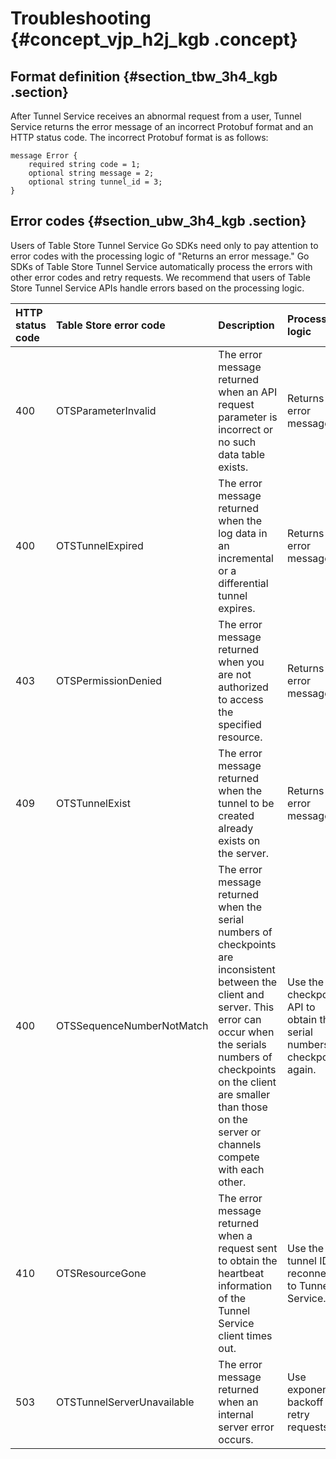 # Troubleshooting {#concept_vjp_h2j_kgb .concept}

## Format definition {#section_tbw_3h4_kgb .section}

After Tunnel Service receives an abnormal request from a user, Tunnel Service returns the error message of an incorrect Protobuf format and an HTTP status code. The incorrect Protobuf format is as follows:

```
message Error {
    required string code = 1;
    optional string message = 2;
    optional string tunnel_id = 3;
}
```

## Error codes {#section_ubw_3h4_kgb .section}

Users of Table Store Tunnel Service Go SDKs need only to pay attention to error codes with the processing logic of "Returns an error message." Go SDKs of Table Store Tunnel Service automatically process the errors with other error codes and retry requests. We recommend that users of Table Store Tunnel Service APIs handle errors based on the processing logic.

|HTTP status code|Table Store error code|Description |Processing logic|
|:---------------|:---------------------|:-----------|:---------------|
|400|OTSParameterInvalid|The error message returned when an API request parameter is incorrect or no such data table exists.|Returns an error message.|
|400|OTSTunnelExpired|The error message returned when the log data in an incremental or a differential tunnel expires.|Returns an error message.|
|403|OTSPermissionDenied|The error message returned when you are not authorized to access the specified resource.|Returns an error message.|
|409|OTSTunnelExist|The error message returned when the tunnel to be created already exists on the server.|Returns an error message.|
|400|OTSSequenceNumberNotMatch|The error message returned when the serial numbers of checkpoints are inconsistent between the client and server. This error can occur when the serials numbers of checkpoints on the client are smaller than those on the server or channels compete with each other.|Use the checkpoint API to obtain the serial numbers of checkpoints again.|
|410|OTSResourceGone|The error message returned when a request sent to obtain the heartbeat information of the Tunnel Service client times out.|Use the tunnel ID to reconnect to Tunnel Service.|
|503|OTSTunnelServerUnavailable|The error message returned when an internal server error occurs.|Use exponential backoff to retry requests.|

